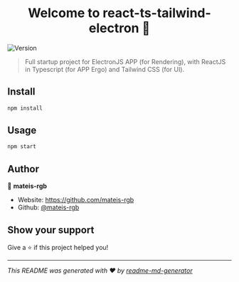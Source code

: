 <h1 align="center">Welcome to react-ts-tailwind-electron 👋</h1>
<p>
  <img alt="Version" src="https://img.shields.io/badge/version-1.0.0-blue.svg?cacheSeconds=2592000" />
</p>

> Full startup project for ElectronJS APP (for Rendering), with ReactJS in Typescript (for APP Ergo) and Tailwind CSS (for UI).

## Install

```sh
npm install
```

## Usage

```sh
npm start
```

## Author

👤 **mateis-rgb**

* Website: https://github.com/mateis-rgb
* Github: [@mateis-rgb](https://github.com/mateis-rgb)

## Show your support

Give a ⭐️ if this project helped you!

***
_This README was generated with ❤️ by [readme-md-generator](https://github.com/kefranabg/readme-md-generator)_